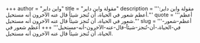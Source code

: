 +++
author = "واين داير"
title = "مقولة واين داير"
description = '''مقولة واين داير: أعظم شعور في الحياة، أن تُنجز شيئاً قال عنه الآخرون أنه مستحيل.'''
quote = '''أعظم شعور في الحياة، أن تُنجز شيئاً قال عنه الآخرون أنه مستحيل.'''
slug = '''أعظم-شعور-في-الحياة،-أن-تُنجز-شيئاً-قال-عنه-الآخرون-أنه-مستحيل'''
+++
أعظم شعور في الحياة، أن تُنجز شيئاً قال عنه الآخرون أنه مستحيل.
